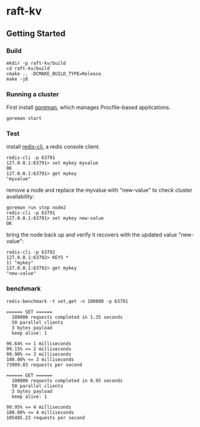 # raft-kv

## Getting Started

### Build
    mkdir -p raft-kv/build
    cd raft-kv/build
    cmake .. -DCMAKE_BUILD_TYPE=Release
    make -j8
    
### Running a cluster

First install [goreman](https://github.com/mattn/goreman), which manages Procfile-based applications.

    goreman start
    
    
### Test

install [redis-cli](https://github.com/antirez/redis), a redis console client.

    redis-cli -p 63791
    127.0.0.1:63791> set mykey myvalue
    OK
    127.0.0.1:63791> get mykey
    "myvalue"
    
remove a node and replace the myvalue with "new-value" to check cluster availability:

    goreman run stop node2
    redis-cli -p 63791
    127.0.0.1:63791> set mykey new-value
    OK
    
bring the node back up and verify it recovers with the updated value "new-value":

    redis-cli -p 63792
    127.0.0.1:63792> KEYS *
    1) "mykey"
    127.0.0.1:63792> get mykey
    "new-value"
    
### benchmark

    redis-benchmark -t set,get -n 100000 -p 63791
    
    ====== SET ======
      100000 requests completed in 1.35 seconds
      50 parallel clients
      3 bytes payload
      keep alive: 1
    
    96.64% <= 1 milliseconds
    99.15% <= 2 milliseconds
    99.90% <= 3 milliseconds
    100.00% <= 3 milliseconds
    73909.83 requests per second
    
    ====== GET ======
      100000 requests completed in 0.95 seconds
      50 parallel clients
      3 bytes payload
      keep alive: 1
    
    99.95% <= 4 milliseconds
    100.00% <= 4 milliseconds
    105485.23 requests per second
    